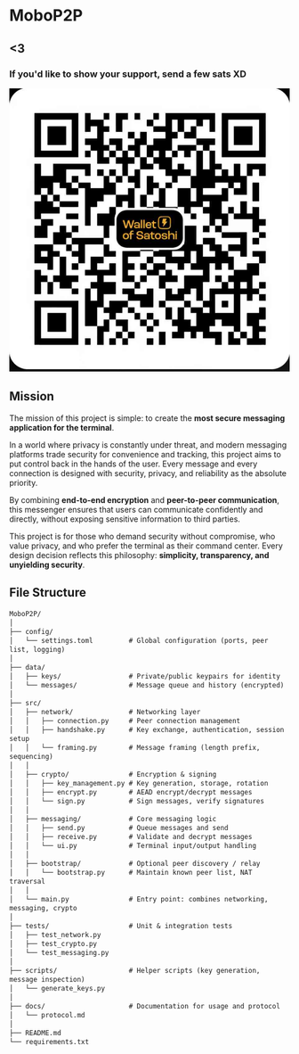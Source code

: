 # MoboP2P

## <3
### If you'd like to show your support, send a few sats XD
![Bitcoin](/BTC.jpg)

## Mission

The mission of this project is simple: to create the **most secure messaging application for the terminal**.  

In a world where privacy is constantly under threat, and modern messaging platforms trade security for convenience and tracking, this project aims to put control back in the hands of the user. Every message and every connection is designed with security, privacy, and reliability as the absolute priority.  

By combining **end-to-end encryption** and **peer-to-peer communication**, this messenger ensures that users can communicate confidently and directly, without exposing sensitive information to third parties.  

This project is for those who demand security without compromise, who value privacy, and who prefer the terminal as their command center. Every design decision reflects this philosophy: **simplicity, transparency, and unyielding security**.

## File Structure

```
MoboP2P/
│
├── config/
│   └── settings.toml         # Global configuration (ports, peer list, logging)
│
├── data/
│   ├── keys/                 # Private/public keypairs for identity
│   └── messages/             # Message queue and history (encrypted)
│
├── src/
│   ├── network/              # Networking layer
│   │   ├── connection.py     # Peer connection management
│   │   ├── handshake.py      # Key exchange, authentication, session setup
│   │   └── framing.py        # Message framing (length prefix, sequencing)
│   │
│   ├── crypto/               # Encryption & signing
│   │   ├── key_management.py # Key generation, storage, rotation
│   │   ├── encrypt.py        # AEAD encrypt/decrypt messages
│   │   └── sign.py           # Sign messages, verify signatures
│   │
│   ├── messaging/            # Core messaging logic
│   │   ├── send.py           # Queue messages and send
│   │   ├── receive.py        # Validate and decrypt messages
│   │   └── ui.py             # Terminal input/output handling
│   │
│   ├── bootstrap/            # Optional peer discovery / relay
│   │   └── bootstrap.py      # Maintain known peer list, NAT traversal
│   │
│   └── main.py               # Entry point: combines networking, messaging, crypto
│
├── tests/                    # Unit & integration tests
│   ├── test_network.py
│   ├── test_crypto.py
│   └── test_messaging.py
│
├── scripts/                  # Helper scripts (key generation, message inspection)
│   └── generate_keys.py
│
├── docs/                     # Documentation for usage and protocol
│   └── protocol.md
│
├── README.md
└── requirements.txt
```
